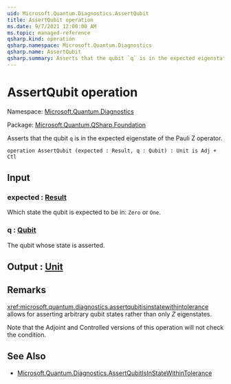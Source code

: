 ```yaml
---
uid: Microsoft.Quantum.Diagnostics.AssertQubit
title: AssertQubit operation
ms.date: 9/7/2021 12:00:00 AM
ms.topic: managed-reference
qsharp.kind: operation
qsharp.namespace: Microsoft.Quantum.Diagnostics
qsharp.name: AssertQubit
qsharp.summary: Asserts that the qubit `q` is in the expected eigenstate of the Pauli Z operator.
---
```


# AssertQubit operation

Namespace: [Microsoft.Quantum.Diagnostics](xref:Microsoft.Quantum.Diagnostics)

Package: [Microsoft.Quantum.QSharp.Foundation](https://nuget.org/packages/Microsoft.Quantum.QSharp.Foundation)


Asserts that the qubit `q` is in the expected eigenstate of the Pauli Z operator.

```qsharp
operation AssertQubit (expected : Result, q : Qubit) : Unit is Adj + Ctl
```


## Input

### expected : [Result](xref:microsoft.quantum.qsharp.valueliterals#result-literal)

Which state the qubit is expected to be in: `Zero` or `One`.


### q : [Qubit](xref:microsoft.quantum.qsharp.valueliterals#qubit-literals)

The qubit whose state is asserted.



## Output : [Unit](xref:microsoft.quantum.qsharp.valueliterals#unit-literal)



## Remarks

<xref:microsoft.quantum.diagnostics.assertqubitisinstatewithintolerance> allows for assertingarbitrary qubit states rather than only $Z$ eigenstates.Note that the Adjoint and Controlled versions of this operation will notcheck the condition.

## See Also

- [Microsoft.Quantum.Diagnostics.AssertQubitIsInStateWithinTolerance](xref:Microsoft.Quantum.Diagnostics.AssertQubitIsInStateWithinTolerance)